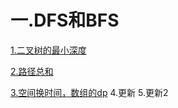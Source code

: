 # 一.DFS和BFS

[1.二叉树的最小深度](https://leetcode-cn.com/problems/minimum-depth-of-binary-tree/solution/er-cha-shu-de-zui-xiao-shen-du-by-leetcode-solutio/)

[2.路径总和](https://leetcode-cn.com/problems/path-sum/solution/lu-jing-zong-he-by-leetcode-solution/)

[3.空间换时间，数组的dp](https://leetcode-cn.com/problems/continuous-subarray-sum/solution/lian-xu-de-zi-shu-zu-he-by-leetcode/)
4.更新
5.更新2